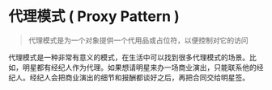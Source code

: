 # 代理模式 ( Proxy Pattern )
 > 代理模式是为一个对象提供一个代用品或占位符，以便控制对它的访问
 
 代理模式是一种非常有意义的模式，在生活中可以找到很多代理模式的场景。比如，明星都有经纪人作为代理。如果想请明星来办一场商业演出，只能联系他的经纪人。经纪人会把商业演出的细节和报酬都谈好之后，再把合同交给明星签。
 


